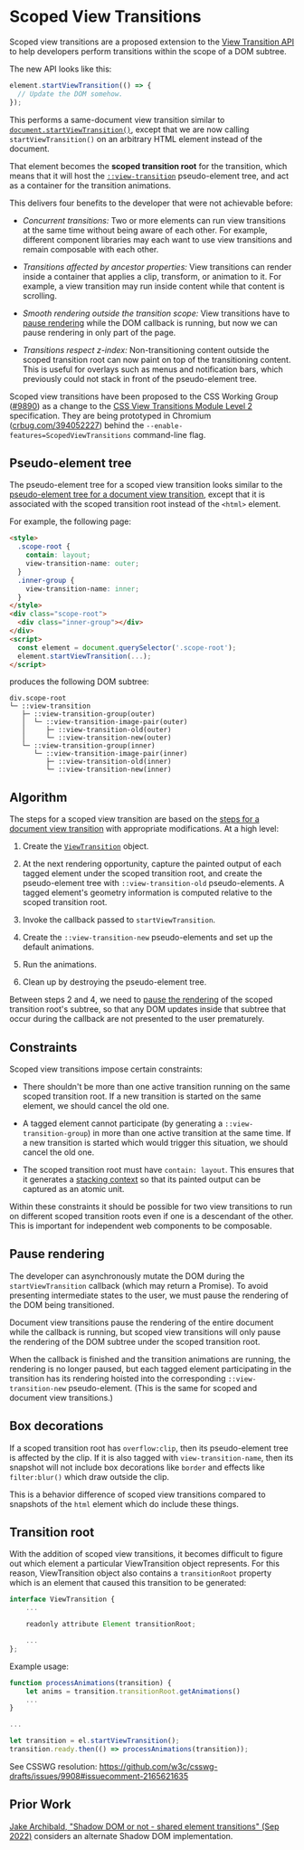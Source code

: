 # Scoped View Transitions

Scoped view transitions are a proposed extension to the
[View Transition API][VT-api] to help developers perform transitions within the
scope of a DOM subtree.

The new API looks like this:

```js
element.startViewTransition(() => {
  // Update the DOM somehow.
});
```

This performs a same-document view transition similar to
[`document.startViewTransition()`][document-SVT], except that we are now calling
`startViewTransition()` on an arbitrary HTML element instead of the document.

That element becomes the **scoped transition root** for the transition, which
means that it will host the [`::view-transition`][v-t-pseudo] pseudo-element
tree, and act as a container for the transition animations.

This delivers four benefits to the developer that were not achievable before:

* _Concurrent transitions:_  Two or more elements can run view transitions at the same
  time without being aware of each other.  For example, different component libraries
  may each want to use view transitions and remain composable with each other.

* _Transitions affected by ancestor properties:_  View transitions can render
  inside a container that applies a clip, transform, or animation to it. For
  example, a view transition may run inside content while that content is
  scrolling.

* _Smooth rendering outside the transition scope:_  View transitions have to [pause
  rendering](#Pause-rendering) while the DOM callback is running, but now we can pause rendering in
  only part of the page.

* _Transitions respect z-index:_  Non-transitioning content outside the scoped
  transition root can now paint on top of the transitioning content.  This is
  useful for overlays such as menus and notification bars, which previously
  could not stack in front of the pseudo-element tree.

Scoped view transitions have been proposed to the CSS Working Group
([#9890](https://github.com/w3c/csswg-drafts/issues/9890)) as a change to the
[CSS View Transitions Module Level 2][css-view-transitions-2] specification.
They are being prototyped in Chromium ([crbug.com/394052227](https://crbug.com/394052227))
behind the `--enable-features=ScopedViewTransitions` command-line flag.

[VT-api]: https://developer.mozilla.org/en-US/docs/Web/API/View_Transition_API
[document-SVT]: https://developer.mozilla.org/en-US/docs/Web/API/Document/startViewTransition
[v-t-pseudo]: https://developer.mozilla.org/en-US/docs/Web/CSS/::view-transition
[css-view-transitions-2]: https://drafts.csswg.org/css-view-transitions-2/

## Pseudo-element tree

The pseudo-element tree for a scoped view transition looks similar to the
[pseudo-element tree for a document view transition](https://drafts.csswg.org/css-view-transitions-1/#view-transition-pseudos),
except that it is associated with the scoped transition root instead of the
`<html>` element.

For example, the following page:

```html
<style>
  .scope-root {
    contain: layout;
    view-transition-name: outer;
  }
  .inner-group {
    view-transition-name: inner;
  }
</style>
<div class="scope-root">
  <div class="inner-group"></div>
</div>
<script>
  const element = document.querySelector('.scope-root');
  element.startViewTransition(...);
</script>
```

produces the following DOM subtree:

```
div.scope-root
└─ ::view-transition
   ├─ ::view-transition-group(outer)
   │  └─ ::view-transition-image-pair(outer)
   │     ├─ ::view-transition-old(outer)
   │     └─ ::view-transition-new(outer)
   └─ ::view-transition-group(inner)
      └─ ::view-transition-image-pair(inner)
         ├─ ::view-transition-old(inner)
         └─ ::view-transition-new(inner)
```

## Algorithm

The steps for a scoped view transition are based on the
[steps for a document view transition](https://drafts.csswg.org/css-view-transitions-1/#lifecycle)
with appropriate modifications.  At a high level:

1. Create the [`ViewTransition`](https://drafts.csswg.org/css-view-transitions-1/#viewtransition) object.

2. At the next rendering opportunity, capture the painted output of each tagged
   element under the scoped transition root, and create the pseudo-element tree
   with `::view-transition-old` pseudo-elements.  A tagged element's geometry
   information is computed relative to the scoped transition root.

3. Invoke the callback passed to `startViewTransition`.

4. Create the `::view-transition-new` pseudo-elements and set up the default
   animations.

5. Run the animations.

6. Clean up by destroying the pseudo-element tree.

Between steps 2 and 4, we need to [pause the rendering](#Pause-rendering) of the
scoped transition root's subtree, so that any DOM updates inside that subtree
that occur during the callback are not presented to the user prematurely.

## Constraints

Scoped view transitions impose certain constraints:

* There shouldn't be more than one active transition running on the same scoped
  transition root. If a new transition is started on the same element, we
  should cancel the old one.

* A tagged element cannot participate (by generating a `::view-transition-group`)
  in more than one active transition at the same time. If a new transition is
  started which would trigger this situation, we should cancel the old one.

* The scoped transition root must have `contain: layout`. This ensures that it
  generates a [stacking context](https://developer.mozilla.org/docs/Web/CSS/CSS_positioned_layout/Understanding_z-index/Stacking_context)
  so that its painted output can be captured as an atomic unit.

Within these constraints it should be possible for two view transitions to run
on different scoped transition roots even if one is a descendant of the other.
This is important for independent web components to be composable.

## Pause rendering

The developer can asynchronously mutate the DOM during the `startViewTransition`
callback (which may return a Promise). To avoid presenting intermediate states
to the user, we must pause the rendering of the DOM being transitioned.

Document view transitions pause the rendering of the entire document while the
callback is running, but scoped view transitions will only pause the rendering
of the DOM subtree under the scoped transition root.

When the callback is finished and the transition animations are running, the
rendering is no longer paused, but each tagged element participating in the
transition has its rendering hoisted into the corresponding
`::view-transition-new` pseudo-element. (This is the same for scoped and
document view transitions.)

## Box decorations

If a scoped transition root has `overflow:clip`, then its pseudo-element tree
is affected by the clip. If it is also tagged with `view-transition-name`, then
its snapshot will not include box decorations like `border` and effects like
`filter:blur()` which draw outside the clip.

This is a behavior difference of scoped view transitions compared to snapshots
of the `html` element which do include these things.

## Transition root

With the addition of scoped view transitions, it becomes difficult to figure out
which element a particular ViewTransition object represents. For this reason,
ViewTransition object also contains a `transitionRoot` property which is an
element that caused this transition to be generated:

```js
interface ViewTransition {
    ...

    readonly attribute Element transitionRoot;

    ...
};
```

Example usage:

```js
function processAnimations(transition) {
    let anims = transition.transitionRoot.getAnimations()
    ...
}

...

let transition = el.startViewTransition();
transition.ready.then(() => processAnimations(transition));
```

See CSSWG resolution:
https://github.com/w3c/csswg-drafts/issues/9908#issuecomment-2165621635

## Prior Work

[Jake Archibald, "Shadow DOM or not - shared element transitions" (Sep 2022)](https://docs.google.com/document/d/1kW4maYe-Zqi8MIkuzvXraIkfx3XF-9hkKDXYWoxzQFA/edit?usp=sharing)
considers an alternate Shadow DOM implementation.
